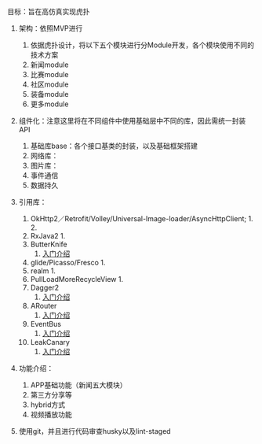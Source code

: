 目标：旨在高仿真实现虎扑

1. 架构：依照MVP进行
    1. 依据虎扑设计，将以下五个模块进行分Module开发，各个模块使用不同的技术方案
    2. 新闻module
    3. 比赛module
    4. 社区module
    5. 装备module
    6. 更多module
2. 组件化：注意这里将在不同组件中使用基础层中不同的库，因此需统一封装API
    1. 基础库base：各个接口基类的封装，以及基础框架搭建
    2. 网络库：
    3. 图片库：
    4. 事件通信
    5. 数据持久

3. 引用库：
    1. OkHttp2／Retrofit/Volley/Universal-Image-loader/AsyncHttpClient;
        1.
        2.
    2. RxJava2
        1.
    3. ButterKnife
        1. [入门介绍](https://github.com/JakeWharton/butterknife)
    4. glide/Picasso/Fresco
        1.
    5. realm
        1.
    6. PullLoadMoreRecycleView
        1.
    7. Dagger2
        1. [入门介绍](http://www.jianshu.com/p/65737ac39c44)
    8. ARouter
        1. [入门介绍](https://github.com/alibaba/ARouter)
    9. EventBus
        1. [入门介绍](https://github.com/greenrobot/EventBus)
    10. LeakCanary
        1. [入门介绍](https://github.com/square/leakcanary)

4. 功能介绍：
    1. APP基础功能（新闻五大模块）
    2. 第三方分享等
    3. hybrid方式
    4. 视频播放功能
5. 使用git，并且进行代码审查husky以及lint-staged
